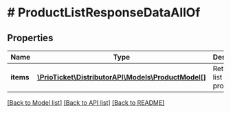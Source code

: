 # # ProductListResponseDataAllOf

## Properties

Name | Type | Description | Notes
------------ | ------------- | ------------- | -------------
**items** | [**\PrioTicket\DistributorAPI\Models\ProductModel[]**](ProductModel.md) | Returns a list of all products. |

[[Back to Model list]](../../README.md#models) [[Back to API list]](../../README.md#endpoints) [[Back to README]](../../README.md)
